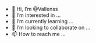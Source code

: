- 👋 Hi, I’m @Vallenss
- 👀 I’m interested in ...
- 🌱 I’m currently learning ...
- 💞️ I’m looking to collaborate on ...
- 📫 How to reach me ...

<!---
Vallenss/Vallenss is a ✨ special ✨ repository because its `README.md` (this file) appears on your GitHub profile.
You can click the Preview link to take a look at your changes.
--->
